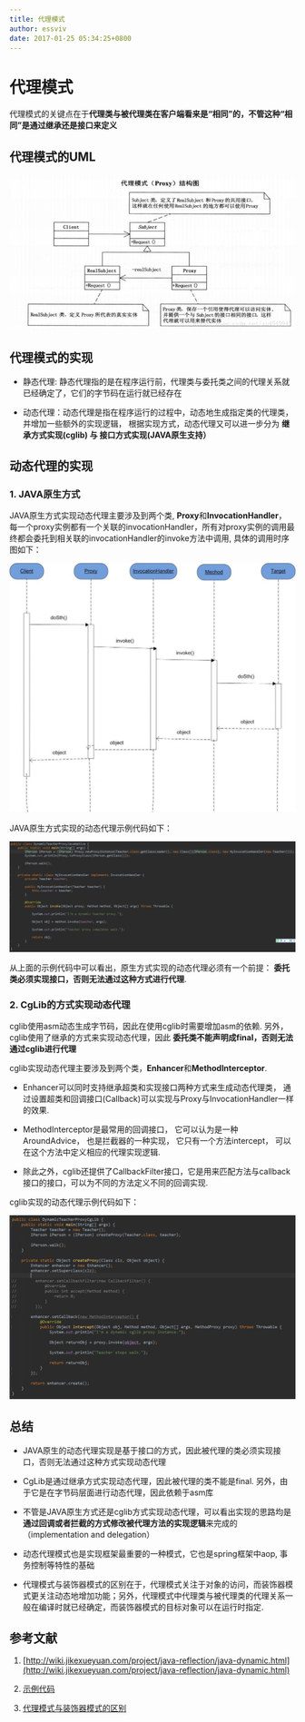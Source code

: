 ```yaml
---
title: 代理模式
author: essviv
date: 2017-01-25 05:34:25+0800
---
```


# 代理模式

代理模式的关键点在于**代理类与被代理类在客户端看来是“相同”的，不管这种“相同”是通过继承还是接口来定义** 

## 代理模式的UML

![proxy-pattern](https://github.com/Essviv/images/blob/master/proxy.jpg?raw=true)

## 代理模式的实现

* 静态代理: 静态代理指的是在程序运行前，代理类与委托类之间的代理关系就已经确定了，它们的字节码在运行就已经存在

* 动态代理：动态代理是指在程序运行的过程中，动态地生成指定类的代理类，并增加一些额外的实现逻辑， 根据实现方式，动态代理又可以进一步分为 **继承方式实现(cglib) 与 接口方式实现(JAVA原生支持）** 

## 动态代理的实现

### 1. JAVA原生方式
  
JAVA原生方式实现动态代理主要涉及到两个类, **Proxy**和**InvocationHandler**， 每一个proxy实例都有一个关联的invocationHandler，所有对proxy实例的调用最终都会委托到相关联的invocationHandler的invoke方法中调用, 具体的调用时序图如下：

![proxy-order](https://github.com/Essviv/images/blob/master/proxy-order.gif?raw=true)

JAVA原生方式实现的动态代理示例代码如下：

![proxy-java-code](https://github.com/Essviv/images/blob/master/proxy-code.png?raw=true)

从上面的示例代码中可以看出，原生方式实现的动态代理必须有一个前提： **委托类必须实现接口，否则无法通过这种方式进行代理**. 

### 2. CgLib的方式实现动态代理
 
cglib使用asm动态生成字节码，因此在使用cglib时需要增加asm的依赖. 另外，cglib使用了继承的方式来实现动态代理，因此 **委托类不能声明成final，否则无法通过cglib进行代理**

cglib实现动态代理主要涉及到两个类，**Enhancer**和**MethodInterceptor**.

* Enhancer可以同时支持继承超类和实现接口两种方式来生成动态代理类， 通过设置超类和回调接口(Callback)可以实现与Proxy与InvocationHandler一样的效果.

* MethodInterceptor是最常用的回调接口， 它可以认为是一种AroundAdvice， 也是拦截器的一种实现， 它只有一个方法intercept， 可以在这个方法中定义相应的代理实现逻辑.

* 除此之外，cglib还提供了CallbackFilter接口，它是用来匹配方法与callback接口的接口，可以为不同的方法定义不同的回调实现.

cglib实现的动态代理示例代码如下：

![proxy-cglib-code](https://github.com/Essviv/images/blob/master/proxy-cglib-code.png?raw=true)


## 总结

* JAVA原生的动态代理实现是基于接口的方式，因此被代理的类必须实现接口，否则无法通过这种方式实现动态代理

* CgLib是通过继承方式实现动态代理，因此被代理的类不能是final. 另外，由于它是在字节码层面进行动态代理，因此依赖于asm库

* 不管是JAVA原生方式还是cglib方式实现动态代理，可以看出实现的思路均是**通过回调或者拦截的方式修改被代理方法的实现逻辑**来完成的（implementation and delegation）

* 动态代理模式也是实现框架最重要的一种模式，它也是spring框架中aop, 事务控制等特性的基础

* 代理模式与装饰器模式的区别在于，代理模式关注于对象的访问，而装饰器模式更关注动态地增加功能；另外，代理模式中代理类与被代理类的代理关系一般在编译时就已经确定，而装饰器模式的目标对象可以在运行时指定.

## 参考文献

1. [http://wiki.jikexueyuan.com/project/java-reflection/java-dynamic.html](http://wiki.jikexueyuan.com/project/java-reflection/java-dynamic.html)

2. [示例代码](https://github.com/Essviv/spring/tree/master/src/main/java/com/cmcc/syw/proxy)

3. [代理模式与装饰器模式的区别](http://stackoverflow.com/questions/18618779/differences-between-proxy-and-decorator-pattern)